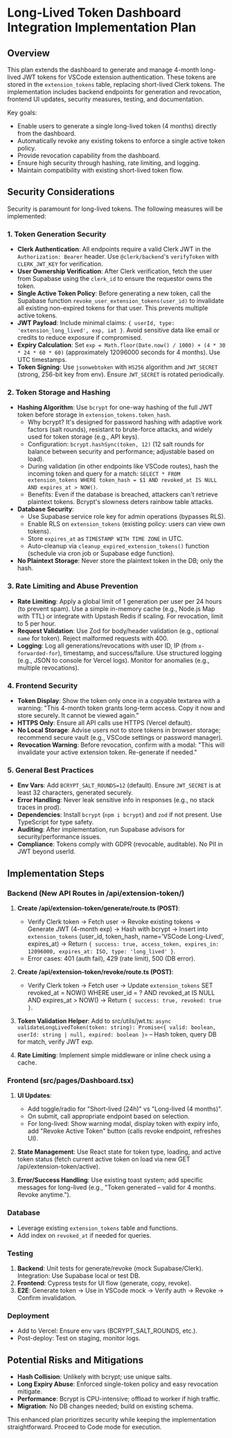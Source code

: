 # Long-Lived Token Dashboard Integration Implementation Plan

## Overview
This plan extends the dashboard to generate and manage 4-month long-lived JWT tokens for VSCode extension authentication. These tokens are stored in the `extension_tokens` table, replacing short-lived Clerk tokens. The implementation includes backend endpoints for generation and revocation, frontend UI updates, security measures, testing, and documentation.

Key goals:
- Enable users to generate a single long-lived token (4 months) directly from the dashboard.
- Automatically revoke any existing tokens to enforce a single active token policy.
- Provide revocation capability from the dashboard.
- Ensure high security through hashing, rate limiting, and logging.
- Maintain compatibility with existing short-lived token flow.

## Security Considerations
Security is paramount for long-lived tokens. The following measures will be implemented:

### 1. Token Generation Security
- **Clerk Authentication**: All endpoints require a valid Clerk JWT in the `Authorization: Bearer` header. Use `@clerk/backend`'s `verifyToken` with `CLERK_JWT_KEY` for verification.
- **User Ownership Verification**: After Clerk verification, fetch the user from Supabase using the `clerk_id` to ensure the requestor owns the token.
- **Single Active Token Policy**: Before generating a new token, call the Supabase function `revoke_user_extension_tokens(user_id)` to invalidate all existing non-expired tokens for that user. This prevents multiple active tokens.
- **JWT Payload**: Include minimal claims: `{ userId, type: 'extension_long_lived', exp, iat }`. Avoid sensitive data like email or credits to reduce exposure if compromised.
- **Expiry Calculation**: Set `exp = Math.floor(Date.now() / 1000) + (4 * 30 * 24 * 60 * 60)` (approximately 12096000 seconds for 4 months). Use UTC timestamps.
- **Token Signing**: Use `jsonwebtoken` with `HS256` algorithm and `JWT_SECRET` (strong, 256-bit key from env). Ensure `JWT_SECRET` is rotated periodically.

### 2. Token Storage and Hashing
- **Hashing Algorithm**: Use `bcrypt` for one-way hashing of the full JWT token before storage in `extension_tokens.token_hash`. 
  - Why bcrypt? It's designed for password hashing with adaptive work factors (salt rounds), resistant to brute-force attacks, and widely used for token storage (e.g., API keys).
  - Configuration: `bcrypt.hashSync(token, 12)` (12 salt rounds for balance between security and performance; adjustable based on load).
  - During validation (in other endpoints like VSCode routes), hash the incoming token and query for a match: `SELECT * FROM extension_tokens WHERE token_hash = $1 AND revoked_at IS NULL AND expires_at > NOW()`.
  - Benefits: Even if the database is breached, attackers can't retrieve plaintext tokens. Bcrypt's slowness deters rainbow table attacks.
- **Database Security**: 
  - Use Supabase service role key for admin operations (bypasses RLS).
  - Enable RLS on `extension_tokens` (existing policy: users can view own tokens).
  - Store `expires_at` as `TIMESTAMP WITH TIME ZONE` in UTC.
  - Auto-cleanup via `cleanup_expired_extension_tokens()` function (schedule via cron job or Supabase edge function).
- **No Plaintext Storage**: Never store the plaintext token in the DB; only the hash.

### 3. Rate Limiting and Abuse Prevention
- **Rate Limiting**: Apply a global limit of 1 generation per user per 24 hours (to prevent spam). Use a simple in-memory cache (e.g., Node.js Map with TTL) or integrate with Upstash Redis if scaling. For revocation, limit to 5 per hour.
- **Request Validation**: Use Zod for body/header validation (e.g., optional `name` for token). Reject malformed requests with 400.
- **Logging**: Log all generations/revocations with user ID, IP (from `x-forwarded-for`), timestamp, and success/failure. Use structured logging (e.g., JSON to console for Vercel logs). Monitor for anomalies (e.g., multiple revocations).

### 4. Frontend Security
- **Token Display**: Show the token only once in a copyable textarea with a warning: "This 4-month token grants long-term access. Copy it now and store securely. It cannot be viewed again."
- **HTTPS Only**: Ensure all API calls use HTTPS (Vercel default).
- **No Local Storage**: Advise users not to store tokens in browser storage; recommend secure vault (e.g., VSCode settings or password manager).
- **Revocation Warning**: Before revocation, confirm with a modal: "This will invalidate your active extension token. Re-generate if needed."

### 5. General Best Practices
- **Env Vars**: Add `BCRYPT_SALT_ROUNDS=12` (default). Ensure `JWT_SECRET` is at least 32 characters, generated securely.
- **Error Handling**: Never leak sensitive info in responses (e.g., no stack traces in prod).
- **Dependencies**: Install `bcrypt` (`npm i bcrypt`) and `zod` if not present. Use TypeScript for type safety.
- **Auditing**: After implementation, run Supabase advisors for security/performance issues.
- **Compliance**: Tokens comply with GDPR (revocable, auditable). No PII in JWT beyond userId.

## Implementation Steps

### Backend (New API Routes in /api/extension-token/)
1. **Create /api/extension-token/generate/route.ts (POST)**:
   - Verify Clerk token → Fetch user → Revoke existing tokens → Generate JWT (4-month exp) → Hash with bcrypt → Insert into `extension_tokens` (user_id, token_hash, name='VSCode Long-Lived', expires_at) → Return `{ success: true, access_token, expires_in: 12096000, expires_at: ISO, type: 'long_lived' }`.
   - Error cases: 401 (auth fail), 429 (rate limit), 500 (DB error).

2. **Create /api/extension-token/revoke/route.ts (POST)**:
   - Verify Clerk token → Fetch user → Update `extension_tokens` SET revoked_at = NOW() WHERE user_id = ? AND revoked_at IS NULL AND expires_at > NOW() → Return `{ success: true, revoked: true }`.

3. **Token Validation Helper**: Add to src/utils/jwt.ts: `async validateLongLivedToken(token: string): Promise<{ valid: boolean, userId: string | null, expired: boolean }>` – Hash token, query DB for match, verify JWT exp.

4. **Rate Limiting**: Implement simple middleware or inline check using a cache.

### Frontend (src/pages/Dashboard.tsx)
1. **UI Updates**:
   - Add toggle/radio for "Short-lived (24h)" vs "Long-lived (4 months)".
   - On submit, call appropriate endpoint based on selection.
   - For long-lived: Show warning modal, display token with expiry info, add "Revoke Active Token" button (calls revoke endpoint, refreshes UI).

2. **State Management**: Use React state for token type, loading, and active token status (fetch current active token on load via new GET /api/extension-token/active).

3. **Error/Success Handling**: Use existing toast system; add specific messages for long-lived (e.g., "Token generated – valid for 4 months. Revoke anytime.").

### Database
- Leverage existing `extension_tokens` table and functions.
- Add index on `revoked_at` if needed for queries.

### Testing
1. **Backend**: Unit tests for generate/revoke (mock Supabase/Clerk). Integration: Use Supabase local or test DB.
2. **Frontend**: Cypress tests for UI flow (generate, copy, revoke).
3. **E2E**: Generate token → Use in VSCode mock → Verify auth → Revoke → Confirm invalidation.

### Deployment
- Add to Vercel: Ensure env vars (BCRYPT_SALT_ROUNDS, etc.).
- Post-deploy: Test on staging, monitor logs.

## Potential Risks and Mitigations
- **Hash Collision**: Unlikely with bcrypt; use unique salts.
- **Long Expiry Abuse**: Enforced single-token policy and easy revocation mitigate.
- **Performance**: Bcrypt is CPU-intensive; offload to worker if high traffic.
- **Migration**: No DB changes needed; build on existing schema.

This enhanced plan prioritizes security while keeping the implementation straightforward. Proceed to Code mode for execution.